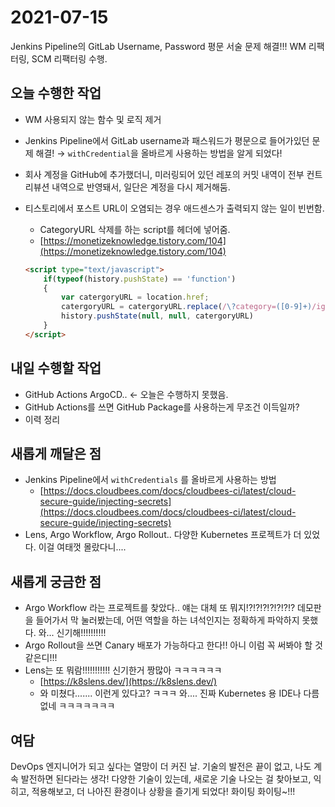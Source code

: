# 2021-07-15

Jenkins Pipeline의 GitLab Username, Password 평문 서술 문제 해결!!! WM 리팩터링, SCM 리팩터링 수행.

## 오늘 수행한 작업

- WM 사용되지 않는 함수 및 로직 제거
- Jenkins Pipeline에서 GitLab username과 패스워드가 평문으로 들어가있던 문제 해결! → `withCredential`을 올바르게 사용하는 방법을 알게 되었다!
- 회사 계정을 GitHub에 추가했더니, 미러링되어 있던 레포의 커밋 내역이 전부 컨트리뷰션 내역으로 반영돼서, 일단은 계정을 다시 제거해둠.
- 티스토리에서 포스트 URL이 오염되는 경우 애드센스가 출력되지 않는 일이 빈번함.
    - CategoryURL 삭제를 하는 script를 헤더에 넣어줌.
    - [https://monetizeknowledge.tistory.com/104](https://monetizeknowledge.tistory.com/104)

    ```html
    <script type="text/javascript">
        if(typeof(history.pushState) == 'function')
        {
            var catergoryURL = location.href;
            catergoryURL = catergoryURL.replace(/\?category=([0-9]+)/ig,'');
            history.pushState(null, null, catergoryURL)
        }
    </script>
    ```

## 내일 수행할 작업

- GitHub Actions ArgoCD.. ← 오늘은 수행하지 못했음.
- GitHub Actions를 쓰면 GitHub Package를 사용하는게 무조건 이득일까?
- 이력 정리

## 새롭게 깨달은 점

- Jenkins Pipeline에서 `withCredentials` 를 올바르게 사용하는 방법
    - [https://docs.cloudbees.com/docs/cloudbees-ci/latest/cloud-secure-guide/injecting-secrets](https://docs.cloudbees.com/docs/cloudbees-ci/latest/cloud-secure-guide/injecting-secrets)
- Lens, Argo Workflow, Argo Rollout.. 다양한 Kubernetes 프로젝트가 더 있었다. 이걸 여태껏 몰랐다니....

## 새롭게 궁금한 점

- Argo Workflow 라는 프로젝트를 찾았다.. 얘는 대체 또 뭐지!?!?!?!?!?!?!? 데모판을 들어가서 막 눌러봤는데, 어떤 역할을 하는 녀석인지는 정확하게 파악하지 못했다. 와... 신기해!!!!!!!!!!
- Argo Rollout을 쓰면 Canary 배포가 가능하다고 한다!! 아니 이럼 꼭 써봐야 할 것 같은디!!!
- Lens는 또 뭐람!!!!!!!!!!! 신기한거 짱많아 ㅋㅋㅋㅋㅋㅋ
    - [https://k8slens.dev/](https://k8slens.dev/)
    - 와 미쳤다....... 이런게 있다고? ㅋㅋㅋ 와.... 진짜 Kubernetes 용 IDE나 다름 없네 ㅋㅋㅋㅋㅋㅋㅋ

## 여담

DevOps 엔지니어가 되고 싶다는 열망이 더 커진 날. 기술의 발전은 끝이 없고, 나도 계속 발전하면 된다라는 생각! 다양한 기술이 있는데, 새로운 기술 나오는 걸 찾아보고, 익히고, 적용해보고, 더 나아진 환경이나 상황을 즐기게 되었다! 화이팅 화이팅~!!!